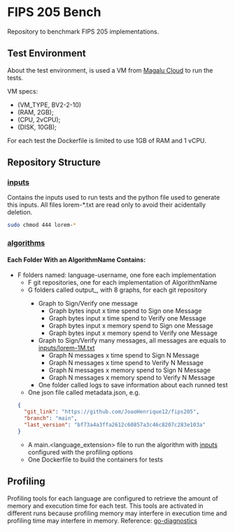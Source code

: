 # FIPS 205 Bench

Repository to benchmark FIPS 205 implementations.

## Test Environment

About the test environment, is used a VM from [Magalu Cloud](https://magalu.cloud/) to run the tests.

VM specs:
  - (VM_TYPE, BV2-2-10)
  - (RAM, 2GB);
  - (CPU, 2vCPU);
  - (DISK, 10GB);

For each test the Dockerfile is limited to use 1GB of RAM and 1 vCPU.

## Repository Structure

### [inputs](inputs/)

Contains the inputs used to run tests and the python file used to generate this inputs.
All files lorem-*.txt are read only to avoid their acidentally deletion.

```bash
sudo chmod 444 lorem-*
```

### [algorithms](algorithms/)

#### Each Folder With an **AlgorithmName** Contains:

- F folders named: language-username, one fore each implementation
  - F git repositories, one for each implementation of AlgorithmName
  - G folders called output_<commit-hash>, with 8 graphs, for each git repository
    - Graph to Sign/Verify one message
      - Graph bytes input x time spend to Sign one Message
      - Graph bytes input x time spend to Verify one Message
      - Graph bytes input x memory spend to Sign one Message
      - Graph bytes input x memory spend to Verify one Message
    - Graph to Sign/Verify many messages, all messages are equals to [inputs/lorem-1M.txt](inputs/lorem-1M.txt)
      - Graph N messages x time spend to Sign N Message
      - Graph N messages x time spend to Verify N Message
      - Graph N messages x memory spend to Sign N Message
      - Graph N messages x memory spend to Verify N Message
    - One folder called logs to save information about each runned test
  - One json file called metadata.json, e.g.
  ```json
  {
    "git_link": "https://github.com/JoaoHenrique12/fips205",
    "branch": "main",
    "last_version": "bf73a4a3ffa2612c60857a3c46c8207c283e103a"
  }
  ```
  - A main.<language_extension> file to run the algorithm with [inputs](inputs/) configured with the profiling options
  - One Dockerfile to build the containers for tests

## Profiling

Profiling tools for each language are configured to retrieve the amount of memory and execution time
for each test. This tools are activated in different runs because profiling memory may interfere in
execution time and profiling time may interfere in memory.
Reference: [go-diagnostics](https://go.dev/doc/diagnostics)

